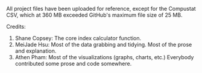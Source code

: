 All project files have been uploaded for reference, except for the Compustat CSV, which at 360 MB exceeded GitHub's maximum file size of 25 MB.

Credits:
1) Shane Copsey: The core index calculator function.
2) MeiJade Hsu: Most of the data grabbing and tidying. Most of the prose and explanation.
3) Athen Pham: Most of the visualizations (graphs, charts, etc.)
Everybody contributed some prose and code somewhere.
